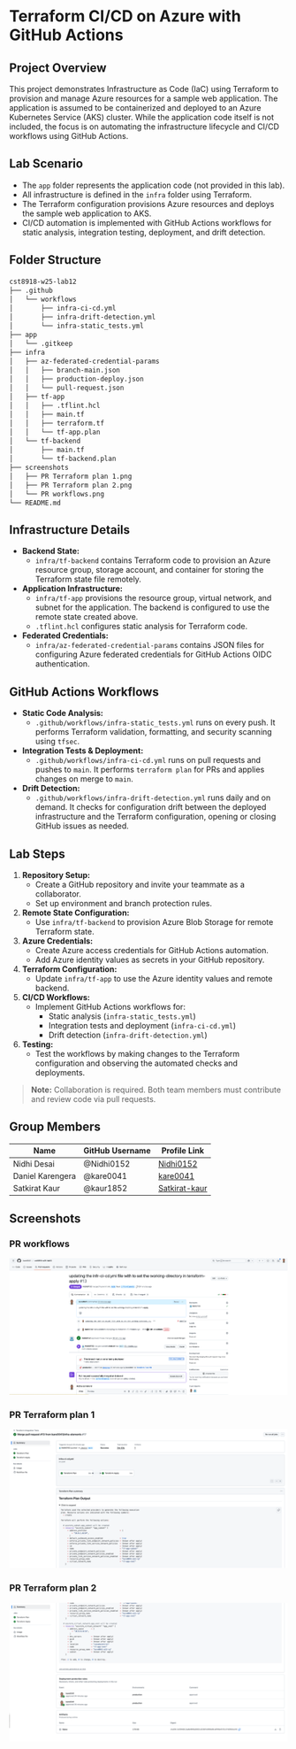 # Terraform CI/CD on Azure with GitHub Actions

## Project Overview

This project demonstrates Infrastructure as Code (IaC) using Terraform to provision and manage Azure resources for a sample web application. The application is assumed to be containerized and deployed to an Azure Kubernetes Service (AKS) cluster. While the application code itself is not included, the focus is on automating the infrastructure lifecycle and CI/CD workflows using GitHub Actions.

## Lab Scenario

- The `app` folder represents the application code (not provided in this lab).
- All infrastructure is defined in the `infra` folder using Terraform.
- The Terraform configuration provisions Azure resources and deploys the sample web application to AKS.
- CI/CD automation is implemented with GitHub Actions workflows for static analysis, integration testing, deployment, and drift detection.

## Folder Structure

```
cst8918-w25-lab12
├── .github
│   └── workflows
│       ├── infra-ci-cd.yml
│       ├── infra-drift-detection.yml
│       └── infra-static_tests.yml
├── app
│   └── .gitkeep
├── infra
│   ├── az-federated-credential-params
│   │   ├── branch-main.json
│   │   ├── production-deploy.json
│   │   └── pull-request.json
│   ├── tf-app
│   │   ├── .tflint.hcl
│   │   ├── main.tf
│   │   ├── terraform.tf
│   │   └── tf-app.plan
│   └── tf-backend
│       ├── main.tf
│       └── tf-backend.plan
├── screenshots
│   ├── PR Terraform plan 1.png
│   ├── PR Terraform plan 2.png
│   └── PR workflows.png
└── README.md
```

## Infrastructure Details

- **Backend State:**
  - `infra/tf-backend` contains Terraform code to provision an Azure resource group, storage account, and container for storing the Terraform state file remotely.
- **Application Infrastructure:**
  - `infra/tf-app` provisions the resource group, virtual network, and subnet for the application. The backend is configured to use the remote state created above.
  - `.tflint.hcl` configures static analysis for Terraform code.
- **Federated Credentials:**
  - `infra/az-federated-credential-params` contains JSON files for configuring Azure federated credentials for GitHub Actions OIDC authentication.

## GitHub Actions Workflows

- **Static Code Analysis:**
  - `.github/workflows/infra-static_tests.yml` runs on every push. It performs Terraform validation, formatting, and security scanning using `tfsec`.
- **Integration Tests & Deployment:**
  - `.github/workflows/infra-ci-cd.yml` runs on pull requests and pushes to `main`. It performs `terraform plan` for PRs and applies changes on merge to `main`.
- **Drift Detection:**
  - `.github/workflows/infra-drift-detection.yml` runs daily and on demand. It checks for configuration drift between the deployed infrastructure and the Terraform configuration, opening or closing GitHub issues as needed.

## Lab Steps

1. **Repository Setup:**
   - Create a GitHub repository and invite your teammate as a collaborator.
   - Set up environment and branch protection rules.
2. **Remote State Configuration:**
   - Use `infra/tf-backend` to provision Azure Blob Storage for remote Terraform state.
3. **Azure Credentials:**
   - Create Azure access credentials for GitHub Actions automation.
   - Add Azure identity values as secrets in your GitHub repository.
4. **Terraform Configuration:**
   - Update `infra/tf-app` to use the Azure identity values and remote backend.
5. **CI/CD Workflows:**
   - Implement GitHub Actions workflows for:
     - Static analysis (`infra-static_tests.yml`)
     - Integration tests and deployment (`infra-ci-cd.yml`)
     - Drift detection (`infra-drift-detection.yml`)
6. **Testing:**
   - Test the workflows by making changes to the Terraform configuration and observing the automated checks and deployments.

> **Note:** Collaboration is required. Both team members must contribute and review code via pull requests.

## Group Members

| Name             | GitHub Username | Profile Link                                 |
|------------------|-----------------|----------------------------------------------|
| Nidhi Desai      | @Nidhi0152      | [Nidhi0152](https://github.com/Nidhi0152)    |
| Daniel Karengera | @kare0041       | [kare0041](https://github.com/kare0041)      |
| Satkirat Kaur    | @kaur1852       | [Satkirat-kaur](https://github.com/Satkirat-kaur) |

## Screenshots

### PR workflows
![PR workflows](screenshots/PR%20workflows.png)

### PR Terraform plan 1
![PR Terraform plan 1](screenshots/PR%20Terraform%20plan%201.png)

### PR Terraform plan 2
![PR Terraform plan 2](screenshots/PR%20Terraform%20plan%202.png)


